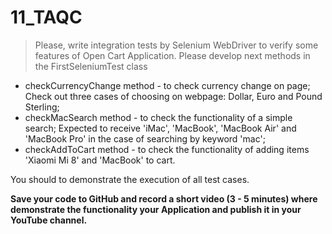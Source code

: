 # 11_TAQC

> Please, write integration tests by Selenium WebDriver to verify some features of Open Cart Application.
Please develop  next methods in the FirstSeleniumTest class

- checkCurrencyChange method - to check currency change on page; Check out three cases of choosing on webpage: Dollar, Euro and Pound Sterling;
- checkMacSearch method - to check the functionality of a simple search; Expected to receive 'iMac', 'MacBook', 'MacBook Air' and 'MacBook Pro' in the case of  searching by keyword 'mac';
- checkAddToCart method - to check the functionality of adding items 'Xiaomi Mi 8' and 'MacBook' to cart.

You should to demonstrate the execution of all test cases.

**Save your code to GitHub and record a short video (3 - 5 minutes) where demonstrate the functionality your Application and publish it in your YouTube channel.**
